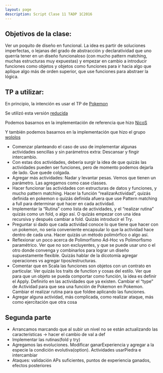 ```yaml
---
layout: page
description: Script Clase 11 TADP 1C2016
---
```


## Objetivos de la clase:

Ver un poquito de diseño en funcional. La idea es partir de soluciones imperfectas, o lejanas del grado de abstracción y declaratividad que uno querría tener en un diseño funcionaloso (con mucho pattern matching, muchas estructuras muy expuestas) y empezar en cambio a introducir funciones como objetos y objetos como funciones para ir hacia algo que aplique algo más de orden superior, que use funciones para abstraer la lógica.

## TP a utilizar:
En principio, la intención es usar el TP de [Pokemon](https://docs.google.com/document/d/1gXSN8iBayDOxZ1zPM4xWRX72hG6nnHIt0SCoU6lu1WE/edit?usp=sharing)

Se utilizó esta versión [reducida](https://docs.google.com/document/d/1aewVvR4YcU3-1fXZDKEGEGgH5i2ar-mTpugKn2uGMhg/edit#)

Podemos basarnos en la implementación de referencia que hizo [NicoS](https://github.com/uqbar-paco/documentos/tree/master/tadp/tps/2015c1-TP2-Gimnasio-Pokemon/pokemon)

Y también podemos basarnos en la implementación que hizo el grupo [wololos](https://github.com/uqbar-paco/documentos/tree/master/tadp/tps/2015c1-TP2-Gimnasio-Pokemon/pokemon)

- Comenzar planteando el caso de uso de implementar algunas actividades sencillas y sin parámetros extra: Descansar y fingir intercambio.
- Con estas dos actividades, debería surgir la idea de que quizás las actividades pueden ser funciones, pero de momento podemos dejarla de lado. Que quede colgada.
- Agregar más actividades: Nadar y levantar pesas. Vemos que tienen un parámetro. Las agregamos como case classes.
- Hacer funcionar las actividades con estructuras de datos y funciones, y mucho pattern matching. Hacer la función “realizarActividad”, quizás definida en pokemon o quizás definida afuera que use Pattern matching a full para determinar qué hacer en cada actividad.
- Implementar la “Rutina” como lista de actividades, y el “realizar rutina” quizás como un fold, o algo así. O quizás empezar con una idea recursiva y después cambiar a fold. Quizás introducir el Try.
- Preguntar si dado que cada actividad conoce lo que tiene que hacer con un pokemon, no sería conveniente encapsular lo que la actividad hace dentro de cada una. Hacer quizás un método polimórfico o algo así.
- Reflexionar un poco acerca de Polimorfismo Ad-Hoc vs Polimorfismo paramétrico. Ver que no son excluyentes, y que se puede usar uno o el otro donde convenga y combinarlos para lograr un diseño supuestamente flexible. Quizás hablar de la dicotomía agregar operaciones vs agregar tipos/estructuras.
- Comentar que en Scala las funciones son objetos con un contrato en particular. Ver quizás los traits de function y cosas del estilo. Ver que para que un objeto se pueda comportar como función, la idea es definir el Apply. Definirlo en las actividades que ya existen. Cambiar el “type” de Actividad para que sea una función de Pokemon en Pokemon. Cambiar el realizar rutina para que foldee aplicando las funciones.
- Agregar alguna actividad, más complicada, como realizar ataque, más como ejercitación que otra cosa

## Segunda parte

- Arrancamos marcando que al subir un nivel no se están actualizando las características -> hacer el cambio de val a def
- Implementar las rutinas(fold y try)
- Agregamos las evoluciones. Modificar ganarExperiencia y agregar a la especie la condición evolutiva(option). Actividades usarPiedra e intercambiar
- Ataques: validación APs suficientes, puntos de experiencia ganados, efectos posteriores
